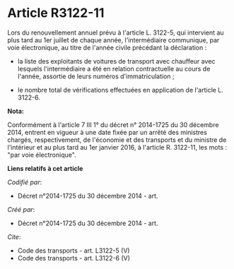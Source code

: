 # Article R3122-11

Lors du renouvellement annuel prévu à l'article L. 3122-5, qui intervient au plus tard au 1er juillet de chaque année,
l'intermédiaire communique, par voie électronique, au titre de l'année civile précédant la déclaration :

- la liste des exploitants de voitures de transport avec chauffeur avec lesquels l'intermédiaire a été en relation
contractuelle au cours de l'année, assortie de leurs numéros d'immatriculation ;

- le nombre total de vérifications effectuées en application de l'article L. 3122-6.

**Nota:**

Conformément à l'article 7 III 1° du décret n° 2014-1725 du 30 décembre  2014, entrent en vigueur à une date fixée par un
arrêté des ministres  chargés, respectivement, de l'économie et des transports et du ministre  de l'intérieur et au plus tard
au 1er janvier 2016, à  l'article R. 3122-11, les mots : "par voie électronique".

**Liens relatifs à cet article**

_Codifié par_:

  - Décret n°2014-1725 du 30 décembre 2014 - art.

_Créé par_:

  - Décret n°2014-1725 du 30 décembre 2014 - art.

_Cite_:

  - Code des transports - art. L3122-5 (V)
  - Code des transports - art. L3122-6 (V)
